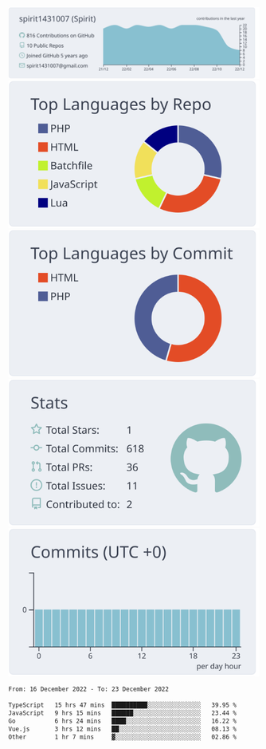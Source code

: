 [![](https://raw.githubusercontent.com/spirit1431007/spirit1431007/master/profile-summary-card-output/nord_bright/0-profile-details.svg)](https://git.io/spiritx)
[![](https://raw.githubusercontent.com/spirit1431007/spirit1431007/master/profile-summary-card-output/nord_bright/1-repos-per-language.svg)](https://git.io/spiritx) [![](https://raw.githubusercontent.com/spirit1431007/spirit1431007/master/profile-summary-card-output/nord_bright/2-most-commit-language.svg)](https://git.io/spiritx)
[![](https://raw.githubusercontent.com/spirit1431007/spirit1431007/master/profile-summary-card-output/nord_bright/3-stats.svg)](https://git.io/spiritx) [![](https://raw.githubusercontent.com/spirit1431007/spirit1431007/master/profile-summary-card-output/nord_bright/4-productive-time.svg)](https://git.io/spiritx)

<!--START_SECTION:waka-->

```text
From: 16 December 2022 - To: 23 December 2022

TypeScript   15 hrs 47 mins  ██████████░░░░░░░░░░░░░░░   39.95 %
JavaScript   9 hrs 15 mins   ██████░░░░░░░░░░░░░░░░░░░   23.44 %
Go           6 hrs 24 mins   ████░░░░░░░░░░░░░░░░░░░░░   16.22 %
Vue.js       3 hrs 12 mins   ██░░░░░░░░░░░░░░░░░░░░░░░   08.13 %
Other        1 hr 7 mins     ▓░░░░░░░░░░░░░░░░░░░░░░░░   02.86 %
```

<!--END_SECTION:waka-->
